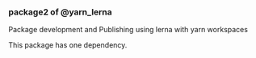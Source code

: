 ### package2 of @yarn_lerna

Package development and Publishing using lerna with yarn workspaces  

This package has one dependency.
